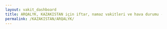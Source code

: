 ```yaml
---
layout: vakit_dashboard
title: ARQALYK, KAZAKISTAN için iftar, namaz vakitleri ve hava durumu - ilçe/eyalet seç
permalink: /KAZAKISTAN/ARQALYK/
---
```


<script type="text/javascript">
  var GLOBAL_COUNTRY = 'KAZAKISTAN';
  var GLOBAL_CITY = 'ARQALYK';
  var GLOBAL_STATE = '';
  var lat = 72;
  var lon = 21;
</script>
